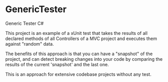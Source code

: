 # GenericTester
Generic Tester C#

This project is an example of a xUnit test that takes the results of all declared methods of all Controllers of a MVC project and executes them against "random" data.

The benefits of this approach is that you can have a "snapshot" of the project, and can detect breaking changes into your code by comparing the results of the current 'snapshot' and the last one.

This is an approach for extensive codebase projects without any test.

